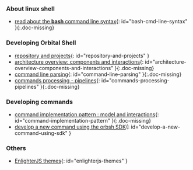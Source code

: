 ### About linux shell

* [read about the **bash** command line syntax]({{site.baseurl}}doc-pages/doc-missing.html#bash-cmd-line-syntax){: id="bash-cmd-line-syntax" }{:.doc-missing}

### Developing Orbital Shell

* [repository and projects]({{site.baseurl}}doc-pages/repository-and-projects.html#repository-and-projects){: id="repository-and-projects" }
* [architecture overview: components and interactions]({{site.baseurl}}doc-pages/doc-missing.html#architecture-overview-components-and-interactions){: id="architecture-overview-components-and-interactions" }{:.doc-missing}
* [command line parsing]({{site.baseurl}}doc-pages/doc-missing.html#command-line-parsing){: id="command-line-parsing" }{:.doc-missing}
* [commands processing - pipelines]({{site.baseurl}}doc-pages/doc-missing.html#commands-processing-pipelines){: id="commands-processing-pipelines" }{:.doc-missing}

### Developing commands

* [command implementation pattern : model and interactions]({{site.baseurl}}doc-pages/doc-missing.html#command-implementation-pattern){: id="command-implementation-pattern" }{:.doc-missing}
* [develop a new command using the orbsh SDK]({{site.baseurl}}doc-pages/implements-a-new-command-using-sdk.html#develop-a-new-command-using-sdk){: id="develop-a-new-command-using-sdk" }

### Others

* [EnlighterJS themes]({{site.baseurl}}doc-pages/enlighterjs-themes#enlighterjs-themes){: id="enlighterjs-themes" }
